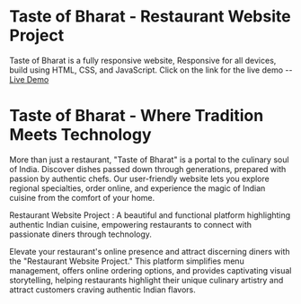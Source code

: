 #  Taste of Bharat - Restaurant Website Project
Taste of Bharat is a fully responsive website,
Responsive for all devices, build using HTML, CSS, and JavaScript.
Click on the link for the live demo -- [Live Demo](https://darsh-jogi.github.io/Restaurant-Website-Project/)
# Taste of Bharat - Where Tradition Meets Technology

More than just a restaurant, "Taste of Bharat" is a portal to the culinary soul of India. Discover dishes passed down through generations, prepared with passion by authentic chefs. Our user-friendly website lets you explore regional specialties, order online, and experience the magic of Indian cuisine from the comfort of your home.

Restaurant Website Project : A beautiful and functional platform highlighting authentic Indian cuisine, empowering restaurants to connect with passionate diners through technology.

Elevate your restaurant's online presence and attract discerning diners with the "Restaurant Website Project." This platform simplifies menu management, offers online ordering options, and provides captivating visual storytelling, helping restaurants highlight their unique culinary artistry and attract customers craving authentic Indian flavors.

